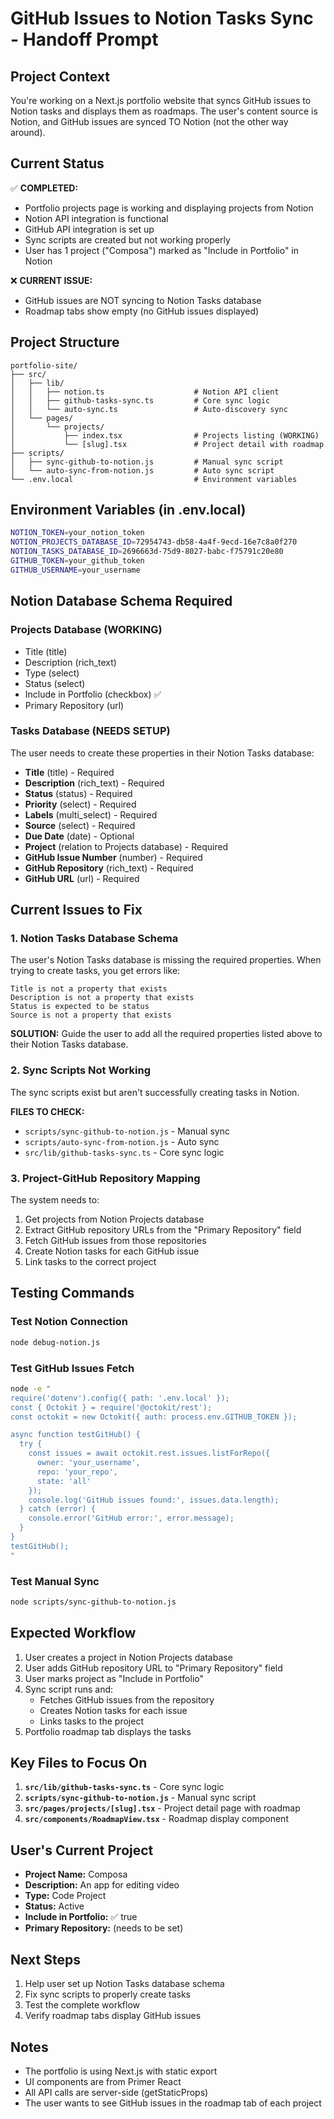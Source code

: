# GitHub Issues to Notion Tasks Sync - Handoff Prompt

## Project Context
You're working on a Next.js portfolio website that syncs GitHub issues to Notion tasks and displays them as roadmaps. The user's content source is Notion, and GitHub issues are synced TO Notion (not the other way around).

## Current Status
✅ **COMPLETED:**
- Portfolio projects page is working and displaying projects from Notion
- Notion API integration is functional
- GitHub API integration is set up
- Sync scripts are created but not working properly
- User has 1 project ("Composa") marked as "Include in Portfolio" in Notion

❌ **CURRENT ISSUE:**
- GitHub issues are NOT syncing to Notion Tasks database
- Roadmap tabs show empty (no GitHub issues displayed)

## Project Structure
```
portfolio-site/
├── src/
│   ├── lib/
│   │   ├── notion.ts                    # Notion API client
│   │   ├── github-tasks-sync.ts         # Core sync logic
│   │   └── auto-sync.ts                 # Auto-discovery sync
│   └── pages/
│       └── projects/
│           ├── index.tsx                # Projects listing (WORKING)
│           └── [slug].tsx               # Project detail with roadmap
├── scripts/
│   ├── sync-github-to-notion.js         # Manual sync script
│   └── auto-sync-from-notion.js         # Auto sync script
└── .env.local                           # Environment variables
```

## Environment Variables (in .env.local)
```bash
NOTION_TOKEN=your_notion_token
NOTION_PROJECTS_DATABASE_ID=72954743-db58-4a4f-9ecd-16e7c8a0f270
NOTION_TASKS_DATABASE_ID=2696663d-75d9-8027-babc-f75791c20e80
GITHUB_TOKEN=your_github_token
GITHUB_USERNAME=your_username
```

## Notion Database Schema Required

### Projects Database (WORKING)
- Title (title)
- Description (rich_text)
- Type (select)
- Status (select)
- Include in Portfolio (checkbox) ✅
- Primary Repository (url)

### Tasks Database (NEEDS SETUP)
The user needs to create these properties in their Notion Tasks database:
- **Title** (title) - Required
- **Description** (rich_text) - Required
- **Status** (status) - Required
- **Priority** (select) - Required
- **Labels** (multi_select) - Required
- **Source** (select) - Required
- **Due Date** (date) - Optional
- **Project** (relation to Projects database) - Required
- **GitHub Issue Number** (number) - Required
- **GitHub Repository** (rich_text) - Required
- **GitHub URL** (url) - Required

## Current Issues to Fix

### 1. Notion Tasks Database Schema
The user's Notion Tasks database is missing the required properties. When trying to create tasks, you get errors like:
```
Title is not a property that exists
Description is not a property that exists
Status is expected to be status
Source is not a property that exists
```

**SOLUTION:** Guide the user to add all the required properties listed above to their Notion Tasks database.

### 2. Sync Scripts Not Working
The sync scripts exist but aren't successfully creating tasks in Notion.

**FILES TO CHECK:**
- `scripts/sync-github-to-notion.js` - Manual sync
- `scripts/auto-sync-from-notion.js` - Auto sync
- `src/lib/github-tasks-sync.ts` - Core sync logic

### 3. Project-GitHub Repository Mapping
The system needs to:
1. Get projects from Notion Projects database
2. Extract GitHub repository URLs from the "Primary Repository" field
3. Fetch GitHub issues from those repositories
4. Create Notion tasks for each GitHub issue
5. Link tasks to the correct project

## Testing Commands

### Test Notion Connection
```bash
node debug-notion.js
```

### Test GitHub Issues Fetch
```bash
node -e "
require('dotenv').config({ path: '.env.local' });
const { Octokit } = require('@octokit/rest');
const octokit = new Octokit({ auth: process.env.GITHUB_TOKEN });

async function testGitHub() {
  try {
    const issues = await octokit.rest.issues.listForRepo({
      owner: 'your_username',
      repo: 'your_repo',
      state: 'all'
    });
    console.log('GitHub issues found:', issues.data.length);
  } catch (error) {
    console.error('GitHub error:', error.message);
  }
}
testGitHub();
"
```

### Test Manual Sync
```bash
node scripts/sync-github-to-notion.js
```

## Expected Workflow
1. User creates a project in Notion Projects database
2. User adds GitHub repository URL to "Primary Repository" field
3. User marks project as "Include in Portfolio"
4. Sync script runs and:
   - Fetches GitHub issues from the repository
   - Creates Notion tasks for each issue
   - Links tasks to the project
5. Portfolio roadmap tab displays the tasks

## Key Files to Focus On
1. **`src/lib/github-tasks-sync.ts`** - Core sync logic
2. **`scripts/sync-github-to-notion.js`** - Manual sync script
3. **`src/pages/projects/[slug].tsx`** - Project detail page with roadmap
4. **`src/components/RoadmapView.tsx`** - Roadmap display component

## User's Current Project
- **Project Name:** Composa
- **Description:** An app for editing video
- **Type:** Code Project
- **Status:** Active
- **Include in Portfolio:** ✅ true
- **Primary Repository:** (needs to be set)

## Next Steps
1. Help user set up Notion Tasks database schema
2. Fix sync scripts to properly create tasks
3. Test the complete workflow
4. Verify roadmap tabs display GitHub issues

## Notes
- The portfolio is using Next.js with static export
- UI components are from Primer React
- All API calls are server-side (getStaticProps)
- The user wants to see GitHub issues in the roadmap tab of each project
